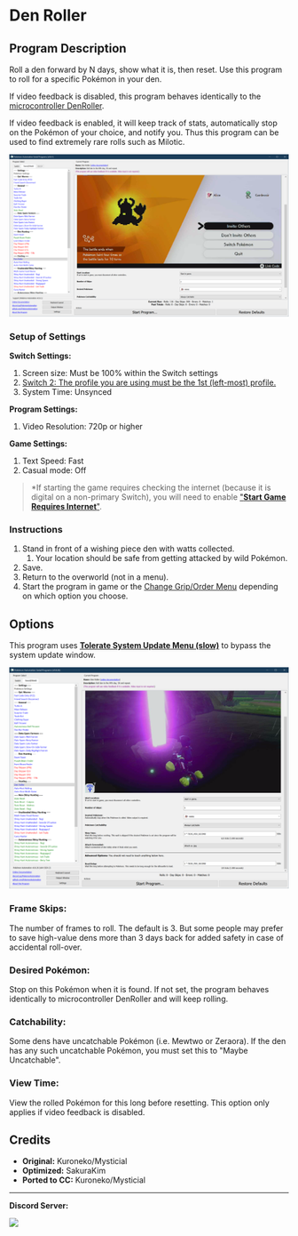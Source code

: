 # Den Roller

## Program Description

Roll a den forward by N days, show what it is, then reset. Use this program to roll for a specific Pokémon in your den.

If video feedback is disabled, this program behaves identically to the [microcontroller DenRoller](https://github.com/PokemonAutomation/Microcontroller/blob/master/Wiki/Programs/PokemonSwSh/DenRoller.md).

If video feedback is enabled, it will keep track of stats, automatically stop on the Pokémon of your choice, and notify you. Thus this program can be used to find extremely rare rolls such as Milotic.


<img src="images/DenRoller-0.png">


### Setup of Settings

**Switch Settings:**

1. Screen size: Must be 100% within the Switch settings
2. [Switch 2: The profile you are using must be the 1st (left-most) profile.](/Wiki/Programs/NintendoSwitch/Switch2Notes.md#resetting-a-game-moves-the-cursor-to-the-1st-user-profile)
3. System Time: Unsynced

**Program Settings:**

1. Video Resolution: 720p or higher

**Game Settings:**

1. Text Speed: Fast
2. Casual mode: Off

> *If starting the game requires checking the internet (because it is digital on a non-primary Switch), you will need to enable ["**Start Game Requires Internet**"](/Wiki/Programs/NintendoSwitch/FrameworkSettings.md#start-game-requires-internet).


### Instructions

1. Stand in front of a wishing piece den with watts collected.
    1. Your location should be safe from getting attacked by wild Pokémon.
2. Save.
3. Return to the overworld (not in a menu).
4. Start the program in game or the [Change Grip/Order Menu](https://github.com/PokemonAutomation/Microcontroller/blob/master/Wiki/Programs/NintendoSwitch/ChangeGripOrderMenu.md) depending on which option you choose.


## Options

This program uses [**Tolerate System Update Menu (slow)**](/Wiki/Programs/NintendoSwitch/FrameworkSettings.md#tolerate-system-update-menu-slow) to bypass the system update window.

<img src="images/DenRoller-Settings.png">

### Frame Skips:

The number of frames to roll. The default is 3. But some people may prefer to save high-value dens more than 3 days back for added safety in case of accidental roll-over.

### Desired Pokémon:

Stop on this Pokémon when it is found. If not set, the program behaves identically to microcontroller DenRoller and will keep rolling.

### Catchability:

Some dens have uncatchable Pokémon (i.e. Mewtwo or Zeraora). If the den has any such uncatchable Pokémon, you must set this to "Maybe Uncatchable".

### View Time:

View the rolled Pokémon for this long before resetting. This option only applies if video feedback is disabled.


## Credits

- **Original:** Kuroneko/Mysticial
- **Optimized:** SakuraKim
- **Ported to CC:** Kuroneko/Mysticial



<hr>

**Discord Server:** 

[<img src="https://canary.discordapp.com/api/guilds/695809740428673034/widget.png?style=banner2">](https://discord.gg/cQ4gWxN)

